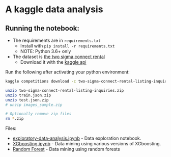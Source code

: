 # A kaggle data analysis

## Running the notebook:

* The requirements are in `requirements.txt`
  * Install with `pip install -r requirements.txt`
  * NOTE: Python 3.6+ only
* The dataset is [the two sigma connect rental](https://www.kaggle.com/c/two-sigma-connect-rental-listing-inquiries/data)
  * Download it with the [kaggle api](https://github.com/Kaggle/kaggle-api)


Run the following after activating your python environment: 
```bash
kaggle competitions download -c two-sigma-connect-rental-listing-inquiries

unzip two-sigma-connect-rental-listing-inquiries.zip
unzip train.json.zip
unzip test.json.zip
# unzip images_sample.zip

# Optionally remove zip files
rm *.zip
```

Files:
 * [exploratory-data-analysis.ipynb](exploratory-data-analysis.ipynb) - Data exploration notebook.
 * [XGboosting.ipynb](XGboosting.ipynb) - Data mining using various versions of XGboosting.
 * [Random Forest](Milestone3codeRandomForest.ipynb) - Data mining using random forests
